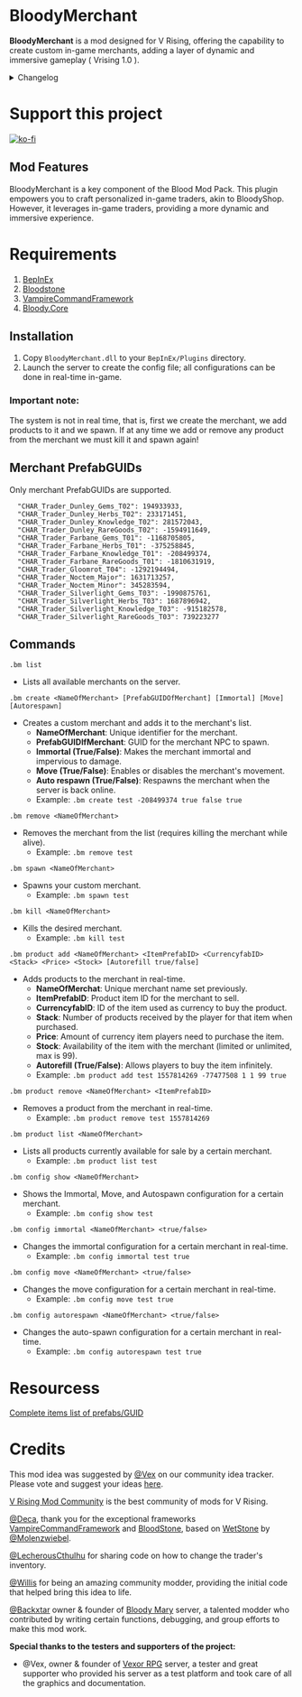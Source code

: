 # BloodyMerchant

**BloodyMerchant** is a mod designed for V Rising, offering the capability to create custom in-game merchants, adding a layer of dynamic and immersive gameplay ( Vrising 1.0 ).

<details>
<summary>Changelog</summary>

`1.0.5`
- Add or remove items from merchant in real time

`1.0.4`
- Bloody.Core dependency removed as dll and added as framework

`1.0.3`
- Refactored the Patch system
- Added Bloody.Core.
- Added restriction to the create command so that only valid merchant PrefabsGUIDs can be added
- Improved performance.

`1.0.0`
- Fix with Autorespawn
- Updated to a VRising 1.0 
- Added the functionality to show the icon on the merchant map

`0.2.0`
- Fix Autorefill
- Fixed a problem with products that did not work correctly

`0.1.0`
- Fix Autorefill by [@Backxtar](https://github.com/Backxtar)

`0.0.1`
- Initial public release of the mod
</details>

# Support this project

[![ko-fi](https://ko-fi.com/img/githubbutton_sm.svg)](https://ko-fi.com/K3K8ENRQY)

## Mod Features
BloodyMerchant is a key component of the Blood Mod Pack. This plugin empowers you to craft personalized in-game traders, akin to BloodyShop. However, it leverages in-game traders, providing a more dynamic and immersive experience.

# Requirements

1. [BepInEx](https://thunderstore.io/c/v-rising/p/BepInEx/BepInExPack_V_Rising/)
2. [Bloodstone](https://thunderstore.io/c/v-rising/p/deca/Bloodstone/)
3. [VampireCommandFramework](https://thunderstore.io/c/v-rising/p/deca/VampireCommandFramework/)
4. [Bloody.Core](https://thunderstore.io/c/v-rising/p/Trodi/BloodyCore/)

## Installation
1. Copy `BloodyMerchant.dll` to your `BepInEx/Plugins` directory.
2. Launch the server to create the config file; all configurations can be done in real-time in-game.

### Important note:
The system is not in real time, that is, first we create the merchant, we add products to it and we spawn.
If at any time we add or remove any product from the merchant we must kill it and spawn again!

## Merchant PrefabGUIDs

Only merchant PrefabGUIDs are supported.

```ansi
  "CHAR_Trader_Dunley_Gems_T02": 194933933,
  "CHAR_Trader_Dunley_Herbs_T02": 233171451,
  "CHAR_Trader_Dunley_Knowledge_T02": 281572043,
  "CHAR_Trader_Dunley_RareGoods_T02": -1594911649,
  "CHAR_Trader_Farbane_Gems_T01": -1168705805,
  "CHAR_Trader_Farbane_Herbs_T01": -375258845,
  "CHAR_Trader_Farbane_Knowledge_T01": -208499374,
  "CHAR_Trader_Farbane_RareGoods_T01": -1810631919,
  "CHAR_Trader_Gloomrot_T04": -1292194494,
  "CHAR_Trader_Noctem_Major": 1631713257,
  "CHAR_Trader_Noctem_Minor": 345283594,
  "CHAR_Trader_Silverlight_Gems_T03": -1990875761,
  "CHAR_Trader_Silverlight_Herbs_T03": 1687896942,
  "CHAR_Trader_Silverlight_Knowledge_T03": -915182578,
  "CHAR_Trader_Silverlight_RareGoods_T03": 739223277
```

## Commands


```ansi
.bm list
```
- Lists all available merchants on the server.
```ansi
.bm create <NameOfMerchant> [PrefabGUIDOfMerchant] [Immortal] [Move] [Autorespawn]
```
- Creates a custom merchant and adds it to the merchant's list.
  - **NameOfMerchant**: Unique identifier for the merchant.
  - **PrefabGUIDIfMerchant**: GUID for the merchant NPC to spawn.
  - **Immortal (True/False)**: Makes the merchant immortal and impervious to damage.
  - **Move (True/False)**: Enables or disables the merchant's movement.
  - **Auto respawn (True/False)**: Respawns the merchant when the server is back online.
  - Example: `.bm create test -208499374 true false true`
```ansi
.bm remove <NameOfMerchant>
```
- Removes the merchant from the list (requires killing the merchant while alive).
  - Example: `.bm remove test`
```ansi
.bm spawn <NameOfMerchant>
```
- Spawns your custom merchant.
  - Example: `.bm spawn test`
```ansi
.bm kill <NameOfMerchant>
```
- Kills the desired merchant.
  - Example: `.bm kill test`
```ansi
.bm product add <NameOfMerchant> <ItemPrefabID> <CurrencyfabID> <Stack> <Price> <Stock> [Autorefill true/false]
```
- Adds products to the merchant in real-time.
  - **NameOfMerchat**: Unique merchant name set previously.
  - **ItemPrefabID**: Product item ID for the merchant to sell.
  - **CurrencyfabID**: ID of the item used as currency to buy the product.
  - **Stack**: Number of products received by the player for that item when purchased.
  - **Price**: Amount of currency item players need to purchase the item.
  - **Stock**: Availability of the item with the merchant (limited or unlimited, max is 99).
  - **Autorefill (True/False)**: Allows players to buy the item infinitely.
  - Example: `.bm product add test 1557814269 -77477508 1 1 99 true`
```ansi
.bm product remove <NameOfMerchant> <ItemPrefabID>
```
- Removes a product from the merchant in real-time.
  - Example: `.bm product remove test 1557814269`
```ansi
.bm product list <NameOfMerchant>
```
- Lists all products currently available for sale by a certain merchant.
  - Example:  `.bm product list test`
```ansi
.bm config show <NameOfMerchant>
```
- Shows the Immortal, Move, and Autospawn configuration for a certain merchant.
  - Example: `.bm config show test`
```ansi
.bm config immortal <NameOfMerchant> <true/false>
```
- Changes the immortal configuration for a certain merchant in real-time.
  - Example: `.bm config immortal test true`
```ansi
.bm config move <NameOfMerchant> <true/false>
```
- Changes the move configuration for a certain merchant in real-time.
  - Example: `.bm config move test true`
```ansi
.bm config autorespawn <NameOfMerchant> <true/false>
```
- Changes the auto-spawn configuration for a certain merchant in real-time.
  - Example: `.bm config autorespawn test true`

# Resourcess

[Complete items list of prefabs/GUID](https://discord.com/channels/978094827830915092/1117273637024714862/1117273642817044571)

# Credits

This mod idea was suggested by [@Vex](https://ideas.vrisingmods.com/posts/96/enhanced-traders) on our community idea tracker. Please vote and suggest your ideas [here](https://ideas.vrisingmods.com/).

[V Rising Mod Community](https://discord.gg/vrisingmods) is the best community of mods for V Rising.

[@Deca](https://github.com/decaprime), thank you for the exceptional frameworks [VampireCommandFramework](https://github.com/decaprime/VampireCommandFramework) and [BloodStone](https://github.com/decaprime/Bloodstone), based on [WetStone](https://github.com/molenzwiebel/Wetstone) by [@Molenzwiebel](https://github.com/molenzwiebel).

[@LecherousCthulhu](https://github.com/HasturDev) for sharing code on how to change the trader's inventory.

[@Willis](https://github.com/emelonakos) for being an amazing community modder, providing the initial code that helped bring this idea to life.

[@Backxtar](https://github.com/Backxtar) owner & founder of [Bloody Mary](https://discord.gg/sE2hqbxUU4) server, a talented modder who contributed by writing certain functions, debugging, and group efforts to make this mod work.

**Special thanks to the testers and supporters of the project:**

- @Vex, owner & founder of [Vexor RPG](https://discord.gg/JpVsKVvKNR) server, a tester and great supporter who provided his server as a test platform and took care of all the graphics and documentation.